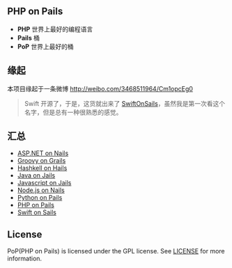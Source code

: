 ## PHP on Pails

- **PHP** 世界上最好的编程语言
- **Pails** 桶
- **PoP** 世界上最好的桶

## 缘起

本项目缘起于一条微博 http://weibo.com/3468511964/Cm1opcEg0

> Swift 开源了，于是，这货就出来了 [SwiftOnSails](https://github.com/SwiftOnSails)，虽然我是第一次看这个名字，但是总有一种很熟悉的感觉。

## 汇总

- [ASP.NET on Nails](https://github.com/brilliantfantastic/nails)
- [Groovy on Grails](https://github.com/grails/grails-core)
- [Hashkell on Hails](https://github.com/scslab/hails)
- [Java on Jails](https://github.com/richdyang/jails)
- [Javascript on Jails](https://github.com/melkior/jails.old)
- [Node.js on Nails](https://github.com/ratdaddy/nails)
- [Python on Pails](https://github.com/far-rel/Pails)
- [PHP on Pails](https://github.com/justjavac/PHPonPails)
- [Swift on Sails](https://github.com/SwiftOnSails)

## License

PoP(PHP on Pails) is licensed under the GPL license. See [LICENSE](LICENSE) for more information.
